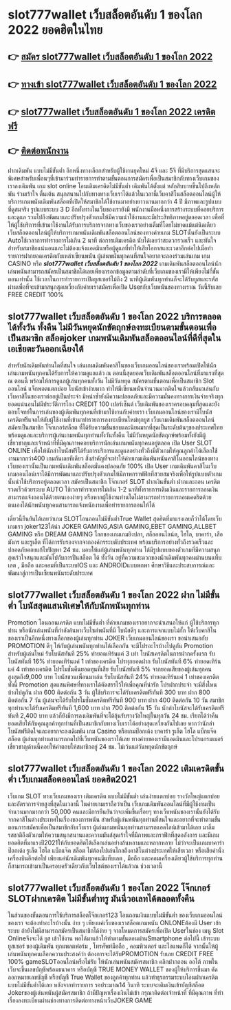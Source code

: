 # slot777wallet เว็บสล็อตอันดับ 1 ของโลก 2022  ยอดฮิตในไทย

## 👉 [สมัคร slot777wallet เว็บสล็อตอันดับ 1 ของโลก 2022](https://slot777wallet.com/)
## 👉 [ทางเข้า slot777wallet เว็บสล็อตอันดับ 1 ของโลก 2022](https://slot777wallet.com/)
## 👉 [slot777wallet เว็บสล็อตอันดับ 1 ของโลก 2022 เครดิตฟรี](https://slot777wallet.com/)
## 👉 [ติดต่อพนักงาน](https://slot777wallet.com/)


ฝากเดิมพัน แบบไม่มีขั้นต่ำ  อีกหนึ่งทางเลือกสำหรับผู้ใช้งานยุคใหม่ 4จี และ 5จี ที่มีบริการสุดแสนจะพิเศษสำหรับเพื่อนๆที่เข้ามาร่วมทำรายการทำตามขั้นตอนการสมัครเพื่อเป็นสมาชิกกับทางเว็บเกมของเราลงเดิมพัน เกม slot online โอนเติมเครดิตไม่มีขั้นต่ำ เดิมพันได้ตั้งแต่ หลักสิบบาทขึ้นไปถึงหลักพัน ร่วมเร้าใจ ตื่นเต้น สนุกสนานไปกับทางทางเว็บเราได้แล้วในเวลานี้เว็บคาสิโนสล็อตออนไลน์ผู้ให้บริการเกมพนันเดิมพันสล็อตที่เปิดให้สมาชิกได้ใช้งานมาอย่างยาวนานมากกว่า 4 ปี มีภาพและรูปแบบที่ดูสมจริง รูปแบบระบบ 3 D
อีกทั้งทางในเว็บของเรายังมี พนักงานมือหนึ่งการสร้างระบบที่คอยบริการและดูแล  รวมไปถึงพัฒนาและปรับปรุงตัวเกมให้มีความน่าใช้งานและมีประสิทธิภาพอยู่ตลอดเวลา เพื่อที่ให้ผู้ใช้บริการที่เข้ามาใช้งานได้รับการบริการจากทางเว็บของเราอย่างเต็มที่โดยไม่ขาดแม้แต่นิดเดียว เว็บสล็อตออนไลน์ผู้ให้บริการเกมพนันเดิมพันสล็อตออนไลน์ของทางค่ายเกม  SLOTนั้นยังเป็นระบบ Autoใช้เวลาการทำรายการไม่เกิน 2 นาที ต่อการเติมเครดิต นับได้เลยว่าสะดวกรวดเร็ว และทันใจสำหรับสมาชิกแน่นอนและไม่ต้องแจ้งแอดมินหรือผู้ดูแลที่ทำให้เสียโอกาสและเวลาอีกต่อไปเมื่อทำรายการฝากยอดเครดิตกับเหล่าเซียนพนัน
ผู้เล่นพนันทุกคนที่สนใจอยากจะลองร่วมเล่นเกม เกม CASINO  หรือ ***slot777wallet เว็บสล็อตอันดับ 1 ของโลก 2022*** เกมเดิมพันสล็อตออนไลน์นักเล่นพนันสามารถสมัครเป็นสมาชิกได้เลยเพียงกรอกข้อมูลตามลำดับที่เว็บเกมของเรามีให้เพียงไม่กี่ขั้นตอนเท่านั้น ใช้เวลาในการทำรายการเปิดยูสเซอร์ไม่ถึง 2 นาทีผู้เดิมพันทุกท่านก็จะได้รับยูสและรหัสผ่านเพื่อที่จะเข้ามาสนุกสุดเหวี่ยงกับค่ายเราสมัครเพื่อเปิด Userกับเว็บพนันของทางเราณ วันนี้รับเลย FREE CREDIT 100%

## slot777wallet เว็บสล็อตอันดับ 1 ของโลก 2022 บริการตลอด ได้ทั้งวัน ทั้งคืน ไม่มีวันหยุดนักขัตฤกษ์ลงทะเบียนตามขั้นตอนเพื่อเป็นสมาชิก สล็อตjoker เกมพนันเดิมพันสล็อตออนไลน์ที่ดีที่สุดในเอเชียตะวันออกเฉียงใต้

สำหรับนักเดิมพันท่านใดที่สนใจ เล่นเกมเดิมพันคาสิโนของเว็บเกมออนไลน์ของเราพร้อมเปิดให้นักเล่นเกมพนันทุกคนได้รับการให้ความดูแลแล้ว ณ ตอนนี้สุดยอดเว็บเดิมพันสล็อตออนไลน์ที่มาแรงที่สุด ณ ตอนนี้ พร้อมให้การดูแลผู้เล่นทุกคนทั้งวัน ไม่มีวันหยุด สมัครตามขั้นตอนเพื่อเป็นสมาชิก Slot ออนไลน์ แจ็กพอตแตกบ่อย โบนัสเข้าง่ายมาก ทำให้มีเซียนพนันจำนวนมากติดใจแล้วกลับมาเล่นกับเว็บคาสิโนของเราต่ออยู่เป็นประจำ มิหนำซ้ำยังมีความปลอดภัยและมีความมั่นคงทางการเงินจ่ายจริงทุกยอดแน่นอนไม่มีประวัติการโกง CREDIT 100 เปอร์เซ็นต์ เว็บเดิมพันของเราครอบคลุมที่สุดและยังตอบโจทย์ในการเล่นของผู้เดิมพันทุกคนที่เข้ามาใช้งานกับค่ายเรา
เว็บเกมออนไลน์ของเรามีโบนัสเครดิตฟรีแจกให้กับผู้ใช้งานที่เข้ามาทำรายการลงทะเบียนใหม่ทุกยูส เว็บเกมเดิมพันสล็อตออนไลน์สมัครเป็นสมาชิก โจ๊กเกอร์สล็อต ที่ได้รับความชื่นชอบและนิยมมากที่สุดเป็นระดับต้นๆของประเทศไทย พร้อมดูแลและบริการผู้เล่นเกมพนันทุกท่านทั้งวันทั้งคืน ไม่มีวันหยุดนักขัตฤกษ์พร้อมทั้งยังมีผู้เชี่ยวชาญและเจ้าหน้าที่ที่มีคุณภาพคอยบริการนักเล่นเกมพนันทุกคนอยู่ตลอด เปิด User SLOT ONLINE เพื่อให้นักล่าโบนัสฟรีได้รับการบริการและดูแลอย่างทั่วถึงมีตัวเกมให้คุณลูกค้าได้เลือกใช้งานมากกว่า400 เกมกันเลยทีเดียว
สิ่งสำคัญที่จะทำให้ค่ายเกมเดิมพันพนันคาสิโนออนไลน์ของทางเว็บของเรานั้นเป็นเกมพนันเดิมพันสล็อตมั่นคงปลอดภัย 100% เปิด User  เกมเดิมพันคาสิโนเว็บเกมออนไลน์เราได้มีการพัฒนาและปรับปรุงตัวเกมให้มีภาพกราฟฟิกที่สวยสมจริงเพื่อให้รูปแบบตัวเกมนั้นน่าใช้บริการอยู่ตลอดเวลา สมัครเป็นสมาชิก โจ๊กเกอร์ SLOT ฝากเงินขั้นต่ำ ฝากและถอน เครดิตรวดเร็วด้วยระบบ AUTO ใช้เวลาทำรายการไม่เกิน 1-2 นาทีทั้งรายการเติมเงินและรายการถอนเงินสามารถแจ้งถอนได้ด้วยตนเองง่ายๆ หรือหากผู้ใช้งานท่านใดไม่สามารถทำรายการถอนเคดริตด้วยตนเองได้นักพนันทุกคนสามารถแจ้งพนักงานเพื่อทำรายการถอนให้ได้

เดี๋ยวนี้ยืนยันได้เลยว่าเกม SLOTโอนถอนไม่มีขั้นต่ำTrue Wallet สุดฮิตที่มาแรงเลยก็ว่าได้โดยเว็บเกมเรา joker123ได้นำ  JOKER GAMING,ASIA GAMING,EBET GAMING,ALLBET GAMING หรือ DREAM GAMING โลกของเกมเกมยิงปลา, สล็อออนไลน์ต, ไฮโล, บาคาร่า, เสือมังกร และรูเล็ต ที่ได้การรับรองจากจากองค์กรระบดับประเทศ พร้อมบริการอย่างทั่วถึงรวดเร็วและปลอดภัยคอยแก้ไขปัญหา 24 ชม. มอบให้แก่ผู้เล่นพนันทุกท่าน ได้มีรูปแบบของตัวเกมที่มีความสนุกสุดเร้าใจสนุกและมันไปกับการปั่นสล็อต ได้ ทั้งวัน อยู่ที่ความสะดวกของนักเดิมพันทุกคนผ่านบนแท็บเลต , มือถือ และคอมที่เป็นระบบIOS และ ANDROIDแบบพกพา ศึกษาวิธีและประสบการณ์และพัฒนาสู่การเป็นเซียนพนันระดับประเทศ

## slot777wallet เว็บสล็อตอันดับ 1 ของโลก 2022 ฝาก ไม่มีขั้นต่ำ โบนัสสุดแสนพิเศษให้กับนักพนันทุกท่าน

 Promotion  โอนถอนเครดิต แบบไม่มีขั้นต่ำ ที่ค่ายเกมของเราอยากจะนำเสนอให้แก่  ผู้ใช้บริการทุกท่าน หรือนักเล่นพนันที่กำลังค้นหาเว็บไซต์พนันที่มี โบนัสดีๆ และการแจกแบบไม่กั๊ก ให้เว็บคาสิโนของเราเป็นอีกหนึ่งทางเลือกของผู้เล่นทุกท่าน JOKER เว็บเกมออนไลน์ของเรา ขอนำเสนอกับ PROMOTION ดีๆ ให้กับผู้เล่นพนันทุกท่านได้เลือกกัน จะมีโปรอะไรบ้างไปดูกัน
 Promotion สำหรับผู้เล่นใหม่ รับโบนัสทันที 25% ทำยอดเทิร์นแค่ 3 เท่า
โบนัสเครดิตในการฝากครั้งแรก รับโบนัสทันที 16% ทำยอดเทิร์นแค่ 1 เท่าของเครดิต
โปรทุกยอดฝาก รับโบนัสทันที 6% ทำยอดเทิร์นแค่ 4 เท่าของเครดิต
โปรโมชั่นคืนยอดทุนที่เสีย รับโบนัสทันที 5% จากยอดเสียของผู้เล่นทุกคน สูงสุดถึง9,000 บาท
โบนัสชวนเพื่อนมาเล่น รับโบนัสทันที 24% ทำยอดเทิร์นแค่ 1 เท่าของเครดิต
ทั้งนี้ Promotion สุดแสนพิศษที่ทางเราได้คัดสรรไว้ให้เพื่อคุณที่น่ารัก โปรฝากประจำ จะมีสิ่งไหนบ้างไปดูกัน
ฝาก 600 ติดต่อกัน 3 วัน ผู้ใช้บริการจะได้รับเครดิตฟรีทันที 300 บาท
ฝาก 800 ติดต่อกัน 7 วัน ผู้เล่นจะได้รับโปรโมชั่นเครดิตฟรีทันที 900 บาท
ฝาก 400 ติดต่อกัน 10 วัน สมาชิกทุกท่านจะได้รับเครดิตฟรีทันที 1,600 บาท
ฝาก 700 ติดต่อกัน 15 วัน นักล่าโบนัสจะได้รับเครดิตฟรีทันที 2,400 บาท
แล้วก็ยังมีการลงเดิมพันที่จะได้ลุ้นรับรางวัลใหญ่ในทุกวัน 24 ชม. เรียกได้ว่าคืนยอดเสียให้กับคุณลูกค้าทุกท่านที่เป็นสมาชิกกับทางเว็บเราได้อย่างสุดเหวี่ยงกันไปเลย หากว่านักล่าโบนัสฟรีติดใจและอยากจะลงเดิมพัน เกม Casino หรือเกมป๊อกเด้ง บาคาร่า รูเล็ต ไฮโล แบ็กแจ๊ค สล็อต ผู้เล่นทุกท่านสามารถกดไปที่เว็บพนันของเราได้เลย ทางค่ายของเรามีแอดมินและโปรแกรมเมอร์เชี่ยวชาญด้านนี้คอยให้คำตอบให้สมาชิกอยู่ 24 ชม. ไม่เว้นแต่วันหยุดนักขัตฤกษ์

## slot777wallet เว็บสล็อตอันดับ 1 ของโลก 2022 เติมเครดิตขั้นต่ำ  เว็บเกมสล็อตออนไลน์ ยอดฮิต2021

เว็บเกม SLOT ทางเว็บเกมของเรา เติมเครดิต แบบไม่มีขั้นต่ำ เล่นง่ายแตกบ่อย รางวัลใหญ่แตกบ่อยและอัตราการจ่ายสูงที่สุดในเวลานี้ ในค่ายเกมเราถือว่าเป็น เว็บเกมเดิมพันออนไลน์ที่มีผู้ใช้งานเป็นจำนวนมากมากกว่า 50,000 คนและมีการยืนยันว่าจะเพิ่มขึ้นเรื่อยๆ ทางเว็บพนันของเรานั้นยังได้รับจากคาสิโนต่างประเทศในเรื่องของการพนัน สำหรับผู้เล่นพนันทุกท่านที่สนใจและอยากที่จะทำตามขั้นตอนการสมัครเพื่อเป็นสมาชิกกับเว็บเรา ผู้เล่นเกมพนันทุกท่านสามารถแอดไลน์เข้ามาได้เลย
	มาลิ้มรสชาติถึงตัวเกมให้ความสนุกสนานและความมันส์สุดเร้าใจที่มีภาพและกราฟิกที่สุดอลังการ และมีเกมยอดฮิตที่มาแรงปี2021ให้กับยอดฮิตได้เลือกเล่นอย่างล้นหลามและหลากหลาย  ไม่ว่าจะเป็นเกมบาคาร่า ป๊อกเด้ง รูเล็ต ไฮโล แบ็กแจ๊ค สล็อต ไม่ต้องไปเล่นไกลถึงคาสิโนต่างประเทศให้เสียเวลา หรือเสียค่านั่งเครื่องบินอีกต่อไป เพียงแค่นักเดิมพันทุกคนมีแท็บเลต , มือถือ และคอมเครื่องเดียวผู้ใช้บริการทุกท่านก็สามารถเข้ามาเป็นครอบครัวเดียวกับเว็บไซต์ของเราได้แล้วณ ช่วงเวลานี้

## slot777wallet เว็บสล็อตอันดับ 1 ของโลก 2022 โจ๊กเกอร์ SLOTฝากเครดิต ไม่มีขั้นต่ำทรู มันนี่วอเลทได้ตลอดทั้งคืน

ในส่วนของขั้นตอนการใช้บริการสล็อตโจ๊กเกอร์123 โอนถอนเงินแบบไม่มีขั้นต่ำ ของเว็บเกมออนไลน์ของเรา จะต้องทำอะไรบ้างนั้น ง่าย ๆ เพียงแค่เว็บของเราสล็อตเกมพนัน ONLONEต้องมี User เข้าระบบ ถ้ายังไม่มีสามารถสมัครเป็นสมาชิกได้ง่าย ๆ จากโหมดการสมัครเพื่อเปิด Userในช่อง เมนู Slot Onlineจึงจะได้ ยูส เข้าใช้งาน พอได้มาแล้วให้ทำตามขั้นตอนผ่านSmartphone ต่อไปนี้
เข้าระบบ ยูสเซอร์  ของผู้เดิมพัน ทุกแพลตฟอร์ม , โทรศัพท์มือถือ , คอมพิวเตอร์ และไอแพดก็ได้
จากนั้นให้ผู้เล่นพนันทุกคนเลือกความประสงค์ว่า ต้องการจะได้รับPROMOTION รับเลย CREDIT FREE 100% gameSLOTออนไลน์หรือไม่รับ
ให้นักเล่นพนันสมัครสมาชิก คลิกฝากถอน ออโต้ ภาพในเว็บจะขึ้นเลขบัญชีพร้อมธนาคาร หรือบัญชี TRUE MONEY WALLET ของผู้ให้บริการขึ้นมา
คัดลอกหมายเลขบัญชี หรือบัญชี  True Wallet ของลูกค้าทุกท่าน แล้วทำธุรกรรมระบบโอนฝากเครดิตแบบไม่มีขั้นต่ำได้เลย
หลังจากทำรายการ รอประมาณ14 วินาที ระบบจะเติมเงินเข้าบัญชีสล็อต Jokerของผู้เล่นพนันผู้สมัครสมาชิก
ถ้ามีปัญหาเรื่องเงินไม่เข้า กรุณาติดต่อเจ้าหน้าที่ ที่มีคุณภาพ ที่ทำเรื่องลงทะเบียนผ่านช่องทางการติดต่อทางหน้าเว็บJOKER GAME



